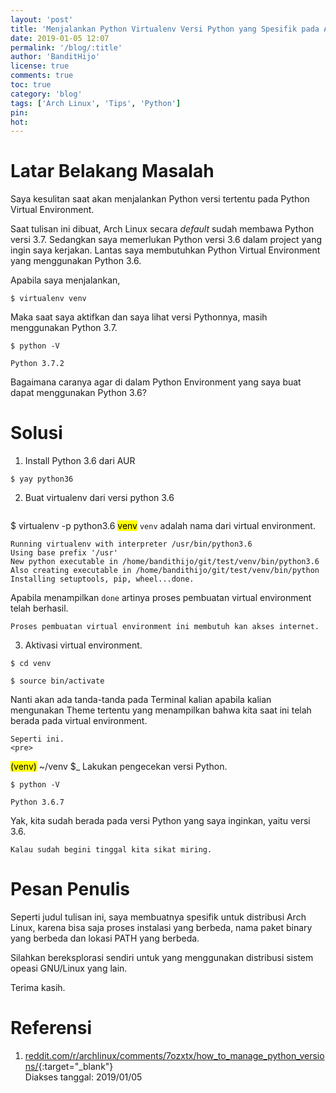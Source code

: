 ```yaml
---
layout: 'post'
title: 'Menjalankan Python Virtualenv Versi Python yang Spesifik pada Arch Linux'
date: 2019-01-05 12:07
permalink: '/blog/:title'
author: 'BanditHijo'
license: true
comments: true
toc: true
category: 'blog'
tags: ['Arch Linux', 'Tips', 'Python']
pin:
hot:
---
```


<!-- BANNER OF THE POST -->
<!-- <img class="post-body-img" src="{{ site.lazyload.logo_blank_banner }}" data-echo="#" alt="banner"> -->

# Latar Belakang Masalah

Saya kesulitan saat akan menjalankan Python versi tertentu pada Python Virtual Environment.

Saat tulisan ini dibuat, Arch Linux secara *default* sudah membawa Python versi 3.7. Sedangkan saya memerlukan Python versi 3.6 dalam project yang ingin saya kerjakan. Lantas saya membutuhkan Python Virtual Environment yang menggunakan Python 3.6.

Apabila saya menjalankan,
```
$ virtualenv venv
```
Maka saat saya aktifkan dan saya lihat versi Pythonnya, masih menggunakan Python 3.7.
```
$ python -V
```
```
Python 3.7.2
```

Bagaimana caranya agar di dalam Python Environment yang saya buat dapat menggunakan Python 3.6?

# Solusi

1. Install Python 3.6 dari AUR
```
$ yay python36
```
2. Buat virtualenv dari versi python 3.6
    <pre>
$ virtualenv -p python3.6 <mark>venv</mark></pre>
`venv` adalah nama dari virtual environment.
```
Running virtualenv with interpreter /usr/bin/python3.6
Using base prefix '/usr'
New python executable in /home/bandithijo/git/test/venv/bin/python3.6
Also creating executable in /home/bandithijo/git/test/venv/bin/python
Installing setuptools, pip, wheel...done.
```
Apabila menampilkan `done` artinya proses pembuatan virtual environment telah berhasil.

    Proses pembuatan virtual environment ini membutuh kan akses internet.
3. Aktivasi virtual environment.
```
$ cd venv
```
```
$ source bin/activate
```
Nanti akan ada tanda-tanda pada Terminal kalian apabila kalian mengunakan Theme tertentu yang menampilkan bahwa kita saat ini telah berada pada virtual environment.

    Seperti ini.
    <pre>
<mark>(venv)</mark>
~/venv
$_</pre>
Lakukan pengecekan versi Python.
```
$ python -V
```
```
Python 3.6.7
```
Yak, kita sudah berada pada versi Python yang saya inginkan, yaitu versi 3.6.

    Kalau sudah begini tinggal kita sikat miring.


# Pesan Penulis

Seperti judul tulisan ini, saya membuatnya spesifik untuk distribusi Arch Linux, karena bisa saja proses instalasi yang berbeda, nama paket binary yang berbeda dan lokasi PATH yang berbeda.

Silahkan bereksplorasi sendiri untuk yang menggunakan distribusi sistem opeasi GNU/Linux yang lain.

Terima kasih.



# Referensi

1. [reddit.com/r/archlinux/comments/7ozxtx/how_to_manage_python_versions/](https://www.reddit.com/r/archlinux/comments/7ozxtx/how_to_manage_python_versions/){:target="_blank"}
<br>Diakses tanggal: 2019/01/05


